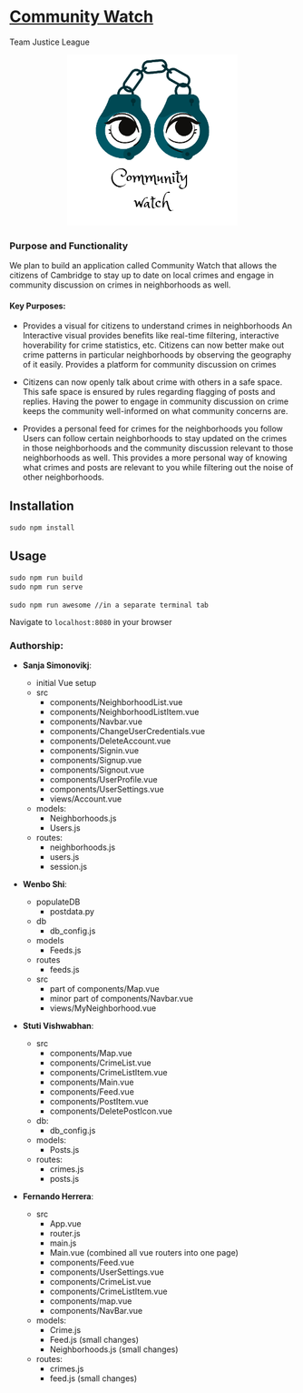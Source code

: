 
# [Community Watch](https://communitywatch.herokuapp.com/)
Team Justice League

<p align="center">
  <img src="public/favicon.ico" width=300 />
</p>


### Purpose and Functionality

We plan to build an application called Community Watch that allows the citizens of Cambridge to stay up to date on local crimes and engage in community discussion on crimes in neighborhoods as well.

#### Key Purposes:

- Provides a visual for citizens to understand crimes in neighborhoods
An Interactive visual provides benefits like real-time filtering, interactive hoverability for crime statistics, etc. Citizens can now better make out crime patterns in particular neighborhoods by observing the geography of it easily.
Provides a platform for community discussion on crimes


- Citizens can now openly talk about crime with others in a safe space. This safe space is ensured by rules regarding flagging of posts and replies. Having the power to engage in community discussion on crime keeps the community well-informed on what community concerns are.


- Provides a personal feed for crimes for the neighborhoods you follow
Users can follow certain neighborhoods to stay updated on the crimes in those neighborhoods and the community discussion relevant to those neighborhoods as well. This provides a more personal way of knowing what crimes and posts are relevant to you while filtering out the noise of other neighborhoods.



## Installation
```
sudo npm install
```

## Usage

```
sudo npm run build
sudo npm run serve

sudo npm run awesome //in a separate terminal tab
```
Navigate to `localhost:8080` in your browser


### Authorship:
* **Sanja Simonovikj**:
  * initial Vue setup
  * src
    * components/NeighborhoodList.vue
    * components/NeighborhoodListItem.vue
    * components/Navbar.vue
    * components/ChangeUserCredentials.vue
    * components/DeleteAccount.vue
    * components/Signin.vue
    * components/Signup.vue
    * components/Signout.vue
    * components/UserProfile.vue
    * components/UserSettings.vue
    * views/Account.vue
  * models:
    * Neighborhoods.js
    * Users.js
  * routes:
    * neighborhoods.js
    * users.js
    * session.js

* **Wenbo Shi**:
  * populateDB
    * postdata.py
  * db
    * db_config.js
  * models
    * Feeds.js
  * routes
    * feeds.js
  * src
    * part of components/Map.vue
    * minor part of components/Navbar.vue
    * views/MyNeighborhood.vue

* **Stuti Vishwabhan**:
  * src
    * components/Map.vue
    * components/CrimeList.vue
    * components/CrimeListItem.vue
    * components/Main.vue
    * components/Feed.vue
    * components/PostItem.vue
    * components/DeletePostIcon.vue
  * db:
    * db_config.js
  * models: 
    * Posts.js
  * routes:
    * crimes.js
    * posts.js
    
* **Fernando Herrera**:
  * src
    * App.vue
    * router.js
    * main.js
    * Main.vue  (combined all vue routers into one page)
    * components/Feed.vue
    * components/UserSettings.vue
    * components/CrimeList.vue
    * components/CrimeListItem.vue
    * components/map.vue
    * components/NavBar.vue
  * models:
    * Crime.js
    * Feed.js (small changes)
    * Neighborhoods.js (small changes)
  * routes:
    * crimes.js
    * feed.js (small changes)
